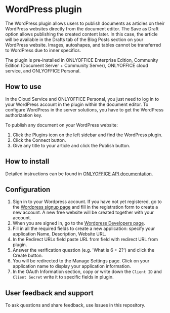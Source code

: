 # WordPress plugin

The WordPress plugin allows users to publish documents as articles on their WordPress websites directly from the document editor. The Save as Draft option allows publishing the created content later. In this case, the article will be available in the Drafts tab of the Blog Posts section on your WordPress website. Images, autoshapes, and tables cannot be transferred to WordPress due to inner specifics.

The plugin is pre-installed in ONLYOFFICE Enterprise Edition, Community Edition (Document Server + Community Server), ONLYOFFICE cloud service, and ONLYOFFICE Personal.

## How to use

In the Cloud Service and ONLYOFFICE Personal, you just need to log in to your WordPress account in the plugin within the document editor. To configure WordPress in the server solutions, you have to get the WordPress authorization key.

To publish any document on your WordPress website:

1. Click the Plugins icon on the left sidebar and find the WordPress plugin.
2. Click the Connect button.
3. Give any title to your article and click the Publish button.

## How to install

Detailed instructions can be found in [ONLYOFFICE API documentation](https://api.onlyoffice.com/docs/plugin-and-macros/tutorials/installing/).

## Configuration

1. Sign in to your Wordpress account. If you have not yet registered, go to the [Wordpress signup page](https://wordpress.com/start/user) and fill in the registration form to create a new account. A new free website will be created together with your account.
2. When you are signed in, go to the [Wordpress Developers page](https://developer.wordpress.com/apps/new/).
3. Fill in all the required fields to create a new application: specify your application Name, Description, Website URL.
4. In the Redirect URLs field paste URL from field with redirect URL from plugin. 
5. Answer the verification question (e.g. 'What is 6 + 2?') and click the Create button.
6. You will be redirected to the Manage Settings page. Click on your application name to display your application information. 
7. In the OAuth Information section, copy or write down the `Client ID` and `Client Secret` write it to specific fields in plugin.

## User feedback and support

To ask questions and share feedback, use Issues in this repository.

